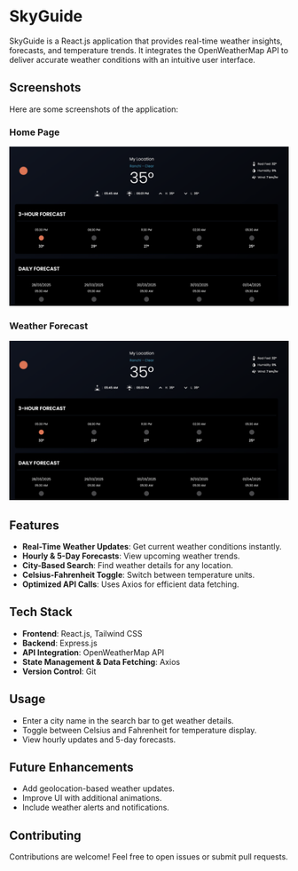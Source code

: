 # SkyGuide

SkyGuide is a React.js application that provides real-time weather insights, forecasts, and temperature trends. It integrates the OpenWeatherMap API to deliver accurate weather conditions with an intuitive user interface.

## Screenshots

Here are some screenshots of the application:

### Home Page
![Home Page](https://github.com/Mohitgit22/SkyGuide/blob/061a9e25c4ae8974c97e3985d68eca4268ed668e/skyguide2.png)

### Weather Forecast
![Weather Forecast](https://github.com/Mohitgit22/SkyGuide/blob/061a9e25c4ae8974c97e3985d68eca4268ed668e/skyguide2.png)


## Features

- **Real-Time Weather Updates**: Get current weather conditions instantly.
- **Hourly & 5-Day Forecasts**: View upcoming weather trends.
- **City-Based Search**: Find weather details for any location.
- **Celsius-Fahrenheit Toggle**: Switch between temperature units.
- **Optimized API Calls**: Uses Axios for efficient data fetching.

## Tech Stack

- **Frontend**: React.js, Tailwind CSS
- **Backend**: Express.js
- **API Integration**: OpenWeatherMap API
- **State Management & Data Fetching**: Axios
- **Version Control**: Git

## Usage

- Enter a city name in the search bar to get weather details.
- Toggle between Celsius and Fahrenheit for temperature display.
- View hourly updates and 5-day forecasts.

## Future Enhancements

- Add geolocation-based weather updates.
- Improve UI with additional animations.
- Include weather alerts and notifications.

## Contributing

Contributions are welcome! Feel free to open issues or submit pull requests.


